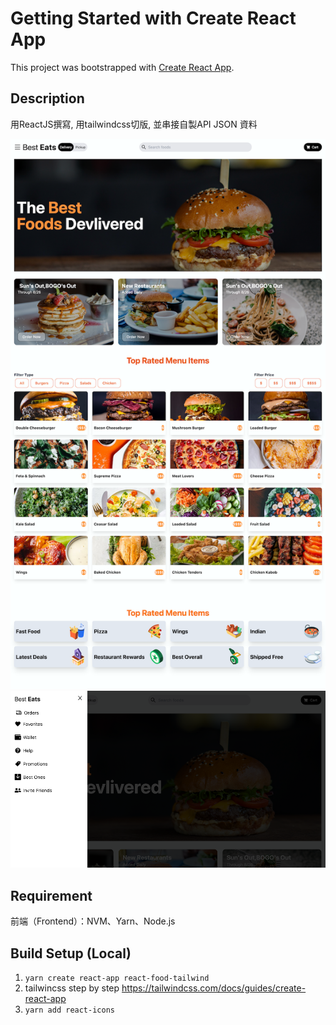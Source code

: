 # Getting Started with Create React App

This project was bootstrapped with [Create React App](https://github.com/facebook/create-react-app).

## Description

用ReactJS撰寫, 用tailwindcss切版, 並串接自製API JSON 資料 

<img src="https://github.com/jie-cat/react-food-tailwind/blob/main/src/assets/1.png" width="800">

<img src="https://github.com/jie-cat/react-food-tailwind/blob/main/src/assets/2.png" width="800">

## Requirement

前端（Frontend）：NVM、Yarn、Node.js

## Build Setup (Local)

1. `yarn create react-app react-food-tailwind`
2. tailwincss step by step 
  https://tailwindcss.com/docs/guides/create-react-app
3. `yarn add react-icons`


